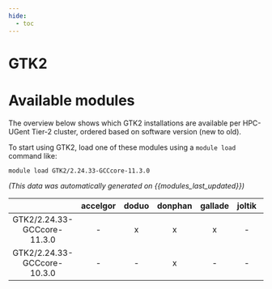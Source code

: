 ```yaml
---
hide:
  - toc
---
```


GTK2
====

# Available modules


The overview below shows which GTK2 installations are available per HPC-UGent Tier-2 cluster, ordered based on software version (new to old).

To start using GTK2, load one of these modules using a `module load` command like:

```shell
module load GTK2/2.24.33-GCCcore-11.3.0
```

*(This data was automatically generated on {{modules_last_updated}})*  

| |accelgor|doduo|donphan|gallade|joltik|shinx|skitty|
| :---: | :---: | :---: | :---: | :---: | :---: | :---: | :---: |
|GTK2/2.24.33-GCCcore-11.3.0|-|x|x|x|-|-|-|
|GTK2/2.24.33-GCCcore-10.3.0|-|-|x|-|-|-|-|
